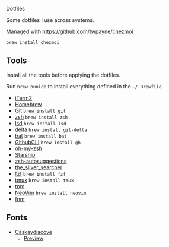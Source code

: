 Dotfiles

Some dotfiles I use across systems.

Managed with https://github.com/twpayne/chezmoi

```
brew install chezmoi
```

## Tools

Install all the tools before applying the dotfiles.

Run `brew bunlde` to install everything defined in the `~/.Brewfile`.

- [iTerm2](https://iterm2.com/)
- [Homebrew](https://brew.sh/)
- [Git](https://github.com/git/git) `brew install git`
- [zsh](https://github.com/zsh-users/zsh) `brew install zsh`
- [lsd](https://github.com/Peltoche/lsd) `brew install lsd`
- [delta](https://github.com/dandavison/delta) `brew install git-delta`
- [bat](https://github.com/sharkdp/bat) `brew install bat`
- [GithubCLI](https://github.com/cli/cli) `brew install gh`
- [oh-my-zsh](https://ohmyz.sh/)
- [Starship](https://starship.rs/)
- [zsh-autosuggestions](https://github.com/zsh-users/zsh-autosuggestions)
- [the_silver_searcher](https://github.com/ggreer/the_silver_searcher)
- [fzf](https://github.com/junegunn/fzf) `brew install fzf`
- [tmux](https://github.com/tmux/tmux) `brew install tmux`
- [tpm](https://github.com/tmux-plugins/tpm)
- [NeoVim](https://neovim.io/) `brew install neovim`
- [fnm](https://github.com/Schniz/fnm)

## Fonts

- [Caskaydiacove](https://www.nerdfonts.com/font-downloads)
  - [Preview](https://www.programmingfonts.org/#cascadia-code)
